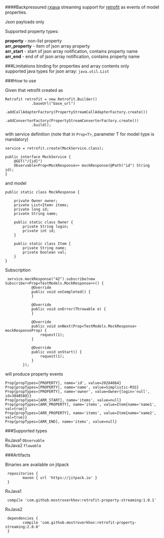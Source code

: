####Backpressured [rxjava](https://github.com/ReactiveX/RxJava) streaming support for [retrofit](https://square.github.io/retrofit/) as events of model properties.  

Json payloads only 

Supported property types:

**property** - non-list property  
**arr_property** - item of json array property  
**arr_start** - start of json array notification, contains property name  
**arr_end** - end of of json array notification, contains property name  

###Limitations
binding for properties and array contents only  
supported java types for json array: ```java.util.List```

###How to use

Given that retrofit created as

    Retrofit retrofit = new Retrofit.Builder()
                .baseUrl("base_url")
                .addCallAdapterFactory(PropertyStreamCallAdapterFactory.create())
                .addConverterFactory(PropertyStreamConverterFactory.create())
                .build();

with service definition (note that in ```Prop<T>```, parameter T for model type is mandatory)

    service = retrofit.create(MockService.class);
    
    public interface MockService {
        @GET("/{id}")
        Observable<Prop<MockResponse>> mockResponse(@Path("id") String id);
    }

and model

    public static class MockResponse {

        private Owner owner;
        private List<Item> items;
        private long id;
        private String name;

        public static class Owner {
            private String login;
            private int id;
        }

        public static class Item {
            private String name;
            private boolean val;
        }
    }

 Subscription

     service.mockResponse("42").subscribe(new Subscriber<Prop<TestModels.MockResponse>>() {
                @Override
                public void onCompleted() {
                }

                @Override
                public void onError(Throwable e) {
                }

                @Override
                public void onNext(Prop<TestModels.MockResponse> mockResponseProp) {
                    request(1);
                }

                @Override
                public void onStart() {
                    request(1);
                }
            });

will produce property events
```
Prop{propTypes=[PROPERTY], name='id', value=20284864}
Prop{propTypes=[PROPERTY], name='name', value=Simplistic-RSS}
Prop{propTypes=[PROPERTY], name='owner', value=Owner{login='null', id=3848588}}
Prop{propTypes=[ARR_START], name='items', value=null}
Prop{propTypes=[ARR_PROPERTY], name='items', value=Item{name='name1', val=true}}
Prop{propTypes=[ARR_PROPERTY], name='items', value=Item{name='name2', val=true}}
Prop{propTypes=[ARR_END], name='items', value=null}
 ```  

###Supported types

RxJava1 ```Observable```  
RxJava2 ```Flowable```  

###Artifacts

 Binaries are available on jitpack

     repositories {
			maven { url 'https://jitpack.io' }
	 }

RxJava1  

     compile 'com.github.mostroverkhov:retrofit-property-streaming:1.0.1'

RxJava2  

     dependencies {
	        compile 'com.github.mostroverkhov:retrofit-property-streaming:2.0.0'
     }
